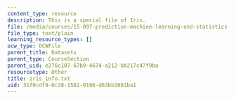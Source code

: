 ```yaml
---
content_type: resource
description: This is a special file of Iris.
file: /media/courses/15-097-prediction-machine-learning-and-statistics-spring-2012/31f9cdf90c2815829196d63bb1081ba1_iris_info.txt
file_type: text/plain
learning_resource_types: []
ocw_type: OCWFile
parent_title: Datasets
parent_type: CourseSection
parent_uid: e276c107-67b9-4674-a212-bb217c47f9ba
resourcetype: Other
title: iris_info.txt
uid: 31f9cdf9-0c28-1582-9196-d63bb1081ba1
---
```

